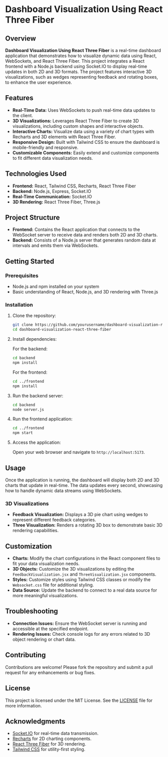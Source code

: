 # Dashboard Visualization Using React Three Fiber

## Overview

**Dashboard Visualization Using React Three Fiber** is a real-time dashboard application that demonstrates how to visualize dynamic data using React, WebSockets, and React Three Fiber. This project integrates a React frontend with a Node.js backend using Socket.IO to display real-time updates in both 2D and 3D formats. The project features interactive 3D visualizations, such as wedges representing feedback and rotating boxes, to enhance the user experience.

## Features

- **Real-Time Data:** Uses WebSockets to push real-time data updates to the client.
- **3D Visualizations:** Leverages React Three Fiber to create 3D visualizations, including custom shapes and interactive objects.
- **Interactive Charts:** Visualize data using a variety of chart types with Recharts and 3D elements with React Three Fiber.
- **Responsive Design:** Built with Tailwind CSS to ensure the dashboard is mobile-friendly and responsive.
- **Customizable Components:** Easily extend and customize components to fit different data visualization needs.

## Technologies Used

- **Frontend:** React, Tailwind CSS, Recharts, React Three Fiber
- **Backend:** Node.js, Express, Socket.IO
- **Real-Time Communication:** Socket.IO
- **3D Rendering:** React Three Fiber, Three.js

## Project Structure

- **Frontend:** Contains the React application that connects to the WebSocket server to receive data and renders both 2D and 3D charts.
- **Backend:** Consists of a Node.js server that generates random data at intervals and emits them via WebSockets.

## Getting Started

### Prerequisites

- Node.js and npm installed on your system
- Basic understanding of React, Node.js, and 3D rendering with Three.js

### Installation

1. Clone the repository:

   ```bash
   git clone https://github.com/yourusername/dashboard-visualization-react-three-fiber.git
   cd dashboard-visualization-react-three-fiber
   ```

2. Install dependencies:

   For the backend:

   ```bash
   cd backend
   npm install
   ```

   For the frontend:

   ```bash
   cd ../frontend
   npm install
   ```

3. Run the backend server:

   ```bash
   cd backend
   node server.js
   ```

4. Run the frontend application:

   ```bash
   cd ../frontend
   npm start
   ```

5. Access the application:

   Open your web browser and navigate to `http://localhost:5173`.

## Usage

Once the application is running, the dashboard will display both 2D and 3D charts that update in real-time. The data updates every second, showcasing how to handle dynamic data streams using WebSockets.

### 3D Visualizations

- **Feedback Visualization:** Displays a 3D pie chart using wedges to represent different feedback categories.
- **Three Visualization:** Renders a rotating 3D box to demonstrate basic 3D rendering capabilities.

## Customization

- **Charts:** Modify the chart configurations in the React component files to fit your data visualization needs.
- **3D Objects:** Customize the 3D visualizations by editing the `FeedbackVisualization.jsx` and `ThreeVisualization.jsx` components.
- **Styles:** Customize styles using Tailwind CSS classes or modify the `Websocket.css` file for additional styling.
- **Data Source:** Update the backend to connect to a real data source for more meaningful visualizations.

## Troubleshooting

- **Connection Issues:** Ensure the WebSocket server is running and accessible at the specified endpoint.
- **Rendering Issues:** Check console logs for any errors related to 3D object rendering or chart data.

## Contributing

Contributions are welcome! Please fork the repository and submit a pull request for any enhancements or bug fixes.

## License

This project is licensed under the MIT License. See the [LICENSE](LICENSE) file for more information.

## Acknowledgments

- [Socket.IO](https://socket.io) for real-time data transmission.
- [Recharts](https://recharts.org) for 2D charting components.
- [React Three Fiber](https://docs.pmnd.rs/react-three-fiber/getting-started/introduction) for 3D rendering.
- [Tailwind CSS](https://tailwindcss.com) for utility-first styling.
